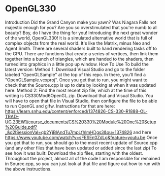 # OpenGL330
Introduction
  Did the Grand Canyon make you yawn? Was Niagara Falls not majestic enough for you? Are you so overstimulated that you're numb to all beauty? Boy, do I have the thing for you!
  Introducing the next great wonder of the world, OpenGL330! It is a simulated alternative world that is full of complex objects from the real world. It's like the Matrix, minus Neo and Agent Smith.
  There are several shaders built to hand rendering tasks off to the GPU. There are functions that create a series of vertices, then link them together into a bunch of triangles, which are handed to the shaders, then turned into graphics in a little pop up window.
How To Use
  To build the latest version: Method 1: Download Visual Studio and go to the folder labeled "OpenGLSample" at the top of this repo. In there, you'll find a "OpenGLSample.vcxproj". Once you get that to run, you might want to check that the Source.cpp is up to date by looking at when it was updated here.
  Method 2: Find the most recent zip file, which at the time of this writing is CS330Mod6OpenGL.zip. Download that and Visual Studio. You will have to open that file in Visual Studio, then configure the file to be able to run OpenGL and glfw. Instructions for that are here: https://learn.snhu.edu/content/enforced/1374826-CS-330-R1888-OL-TRAD-UG.23EW1/course_documents/CS%20330%20Module%20One%20Setup%20Guide.pdf?_&d2lSessionVal=qb2YjBlAndTu7mpLfhlmHDgs3&ou=1374826  and here  https://www.youtube.com/watch?v=sFESEn0ZdLg&feature=youtu.be 
  Once you get that to run, you should go to the most recent update of Source.cpp (and any other files that have been updated or added since the last zip)
  To see how it was built: Download the zip files, starting with the oldest. Throughout the project, almost all of the code I am responsible for remained in Source.cpp, so you can just look at that file and figure out how to run with the above instructions.
